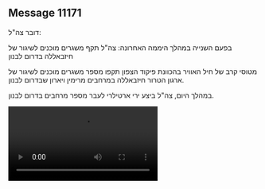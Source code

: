 ## Message 11171

דובר צה"ל:

בפעם השנייה במהלך היממה האחרונה: צה"ל תקף משגרים מוכנים לשיגור של חיזבאללה בדרום לבנון 

מטוסי קרב של חיל האוויר בהכוונת פיקוד הצפון תקפו מספר משגרים מוכנים לשיגור של ארגון הטרור חיזבאללה במרחבים מרימין ויארון שבדרום לבנון.

במהלך היום, צה"ל ביצע ירי ארטילרי לעבר מספר מרחבים בדרום לבנון.

![Video](11171/11171_media.mp4)
